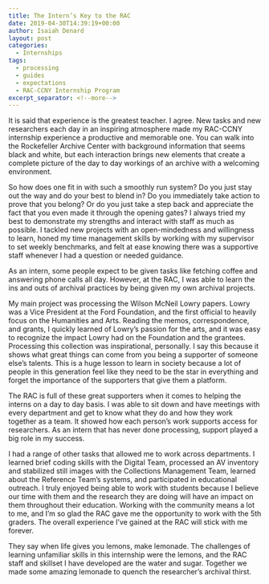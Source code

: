 ```yaml
---
title: The Intern’s Key to the RAC
date: 2019-04-30T14:39:19+00:00
author: Isaiah Denard
layout: post
categories:
  - Internships
tags:
  - processing
  - guides
  - expectations
  - RAC-CCNY Internship Program
excerpt_separator: <!--more-->
---
```

It is said that experience is the greatest teacher. I agree. New tasks and new researchers each day in an inspiring atmosphere made my RAC-CCNY internship experience a productive and memorable one. You can walk into the Rockefeller Archive Center with background information that seems black and white, but each interaction brings new elements that create a complete picture of the day to day workings of an archive with a welcoming environment.

<!--more-->

So how does one fit in with such a smoothly run system? Do you just stay out the way and do your best to blend in? Do you immediately take action to prove that you belong? Or do you just take a step back and appreciate the fact that you even made it through the opening gates? I always tried my best to demonstrate my strengths and interact with staff as much as possible. I tackled new projects with an open-mindedness and willingness to learn, honed my time management skills by working with my supervisor to set weekly benchmarks, and felt at ease knowing there was a supportive staff whenever I had a question or needed guidance.

As an intern, some people expect to be given tasks like fetching coffee and answering phone calls all day. However, at the RAC, I was able to learn the ins and outs of archival practices by being given my own archival projects.

My main project was processing the Wilson McNeil Lowry papers. Lowry was a Vice President at the Ford Foundation, and the first official to heavily focus on the Humanities and Arts. Reading the memos, correspondence, and grants, I quickly learned of Lowry’s passion for the arts, and it was easy to recognize the impact Lowry had on the Foundation and the grantees. Processing this collection was inspirational, personally. I say this because it shows what great things can come from you being a supporter of someone else’s talents. This is a huge lesson to learn in society because a lot of people in this generation feel like they need to be the star in everything and forget the importance of the supporters that give them a platform.

The RAC is full of these great supporters when it comes to helping the interns on a day to day basis. I was able to sit down and have meetings with every department and get to know what they do and how they work together as a team.  It showed how each person’s work supports access for researchers. As an intern that has never done processing, support played a big role in my success.

I had a range of other tasks that allowed me to work across departments. I learned brief coding skills with the Digital Team, processed an AV inventory and stabilized still images with the Collections Management Team, learned about the Reference Team’s systems, and participated in educational outreach. I truly enjoyed being able to work with students because I believe our time with them and the research they are doing will have an impact on them throughout their education. Working with the community means a lot to me, and I’m so glad the RAC gave me the opportunity to work with the 5th graders. The overall experience I’ve gained at the RAC will stick with me forever.

They say when life gives you lemons, make lemonade. The challenges of learning unfamiliar skills in this internship were the lemons, and the RAC staff and skillset I have developed are the water and sugar. Together we made some amazing lemonade to quench the researcher’s archival thirst.
